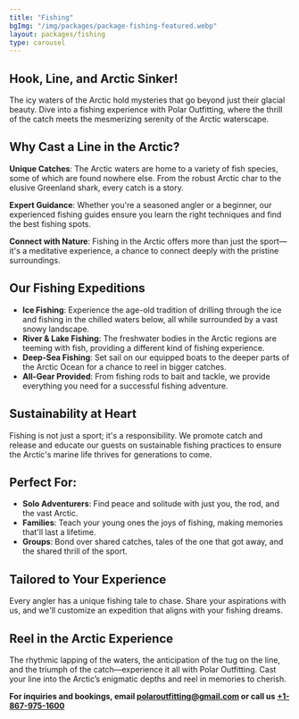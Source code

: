 ```yaml
---
title: "Fishing"
bgImg: "/img/packages/package-fishing-featured.webp"
layout: packages/fishing
type: carousel
---
```


## Hook, Line, and Arctic Sinker!

The icy waters of the Arctic hold mysteries that go beyond just their glacial beauty. Dive into a fishing experience with Polar Outfitting, where the thrill of the catch meets the mesmerizing serenity of the Arctic waterscape.

## Why Cast a Line in the Arctic?

**Unique Catches**: The Arctic waters are home to a variety of fish species, some of which are found nowhere else. From the robust Arctic char to the elusive Greenland shark, every catch is a story.

**Expert Guidance**: Whether you're a seasoned angler or a beginner, our experienced fishing guides ensure you learn the right techniques and find the best fishing spots.

**Connect with Nature**: Fishing in the Arctic offers more than just the sport—it's a meditative experience, a chance to connect deeply with the pristine surroundings.

## Our Fishing Expeditions

- **Ice Fishing**: Experience the age-old tradition of drilling through the ice and fishing in the chilled waters below, all while surrounded by a vast snowy landscape.
- **River & Lake Fishing**: The freshwater bodies in the Arctic regions are teeming with fish, providing a different kind of fishing experience.
- **Deep-Sea Fishing**: Set sail on our equipped boats to the deeper parts of the Arctic Ocean for a chance to reel in bigger catches.
- **All-Gear Provided**: From fishing rods to bait and tackle, we provide everything you need for a successful fishing adventure.

## Sustainability at Heart

Fishing is not just a sport; it's a responsibility. We promote catch and release and educate our guests on sustainable fishing practices to ensure the Arctic's marine life thrives for generations to come.

## Perfect For:

- **Solo Adventurers**: Find peace and solitude with just you, the rod, and the vast Arctic.
- **Families**: Teach your young ones the joys of fishing, making memories that'll last a lifetime.
- **Groups**: Bond over shared catches, tales of the one that got away, and the shared thrill of the sport.

## Tailored to Your Experience

Every angler has a unique fishing tale to chase. Share your aspirations with us, and we'll customize an expedition that aligns with your fishing dreams.

## Reel in the Arctic Experience

The rhythmic lapping of the waters, the anticipation of the tug on the line, and the triumph of the catch—experience it all with Polar Outfitting. Cast your line into the Arctic’s enigmatic depths and reel in memories to cherish.

**For inquiries and bookings, email [polaroutfitting@gmail.com](mailto:polaroutfitting@gmail.com) or call us [+1-867-975-1600](tel:1-867-975-1600)**
